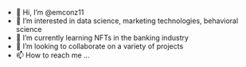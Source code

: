 - 👋 Hi, I’m @emconz11
- 👀 I’m interested in data science, marketing technologies, behavioral science 
- 🌱 I’m currently learning NFTs in the banking industry
- 💞️ I’m looking to collaborate on a variety of projects
- 📫 How to reach me ...

<!---
emconz11/emconz11 is a ✨ special ✨ repository because its `README.md` (this file) appears on your GitHub profile.
You can click the Preview link to take a look at your changes.
--->
